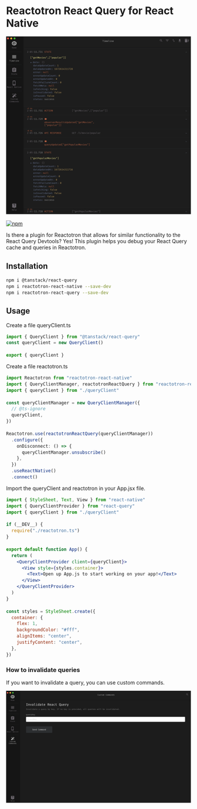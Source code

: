 # Reactotron React Query for React Native

![Screenshot](reactotron.png)

[![npm](https://img.shields.io/npm/dw/reactotron-react-query)](https://www.npmjs.com/package/reactotron-react-query)

Is there a plugin for Reactotron that allows for similar functionality to the React Query Devtools? Yes! This plugin helps you debug your React Query cache and queries in Reactotron.

## Installation

```bash
npm i @tanstack/react-query
npm i reactotron-react-native --save-dev
npm i reactotron-react-query --save-dev
```

## Usage

Create a file queryClient.ts

```typescript
import { QueryClient } from "@tanstack/react-query"
const queryClient = new QueryClient()

export { queryClient }
```

Create a file reactotron.ts

```typescript
import Reactotron from "reactotron-react-native"
import { QueryClientManager, reactotronReactQuery } from "reactotron-react-query"
import { queryClient } from "./queryClient"

const queryClientManager = new QueryClientManager({
  // @ts-ignore
  queryClient,
})

Reactotron.use(reactotronReactQuery(queryClientManager))
  .configure({
    onDisconnect: () => {
      queryClientManager.unsubscribe()
    },
  })
  .useReactNative()
  .connect()
```

Import the queryClient and reactotron in your App.jsx file.

```jsx
import { StyleSheet, Text, View } from "react-native"
import { QueryClientProvider } from "react-query"
import { queryClient } from "./queryClient"

if (__DEV__) {
  require("./reactotron.ts")
}

export default function App() {
  return (
    <QueryClientProvider client={queryClient}>
      <View style={styles.container}>
        <Text>Open up App.js to start working on your app!</Text>
      </View>
    </QueryClientProvider>
  )
}

const styles = StyleSheet.create({
  container: {
    flex: 1,
    backgroundColor: "#fff",
    alignItems: "center",
    justifyContent: "center",
  },
})
```

### How to invalidate queries

If you want to invalidate a query, you can use custom commands.

![Screenshot](art/invalidate-queries.png)

